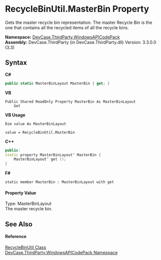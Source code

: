 # RecycleBinUtil.MasterBin Property 
 

Gets the master recycle bin representation. The master Recycle Bin is the one that contains all the recycled items of all the recycle bins.

**Namespace:**&nbsp;<a href="N_DevCase_ThirdParty_WindowsAPICodePack">DevCase.ThirdParty.WindowsAPICodePack</a><br />**Assembly:**&nbsp;DevCase.ThirdParty (in DevCase.ThirdParty.dll) Version: 3.3.0.0 (3.3)

## Syntax

**C#**<br />
``` C#
public static MasterBinLayout MasterBin { get; }
```

**VB**<br />
``` VB
Public Shared ReadOnly Property MasterBin As MasterBinLayout
	Get
```

**VB Usage**<br />
``` VB Usage
Dim value As MasterBinLayout

value = RecycleBinUtil.MasterBin

```

**C++**<br />
``` C++
public:
static property MasterBinLayout^ MasterBin {
	MasterBinLayout^ get ();
}
```

**F#**<br />
``` F#
static member MasterBin : MasterBinLayout with get

```


#### Property Value
Type: MasterBinLayout<br />The master recycle bin.

## See Also


#### Reference
<a href="T_DevCase_ThirdParty_WindowsAPICodePack_RecycleBinUtil">RecycleBinUtil Class</a><br /><a href="N_DevCase_ThirdParty_WindowsAPICodePack">DevCase.ThirdParty.WindowsAPICodePack Namespace</a><br />
